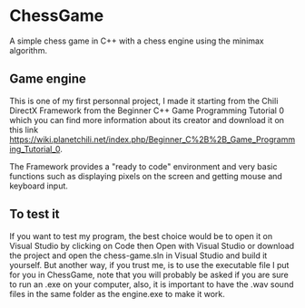 # ChessGame
A simple chess game in C++ with a chess engine using the minimax algorithm.


Game engine 
-

This is one of my first personnal project, I made it starting from the Chili DirectX Framework from the Beginner C++ Game Programming Tutorial 0
which you can find more information about its creator and download it on this link https://wiki.planetchili.net/index.php/Beginner_C%2B%2B_Game_Programming_Tutorial_0.

The Framework provides a "ready to code" environment and very basic functions such as displaying pixels on the screen and getting mouse and keyboard input.


To test it
-
If you want to test my program, the best choice would be to open it on Visual Studio by clicking on Code then Open with Visual Studio or download the project and open the chess-game.sln in Visual Studio and build it yourself. But another way, if you trust me, is to use the executable file I put for you in ChessGame, note that you will probably be asked if you are sure to run an .exe on your computer, also, it is important to have the .wav sound files in the same folder as the engine.exe to make it work.
